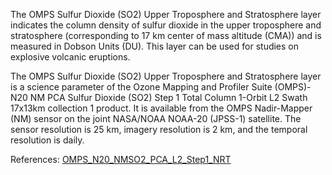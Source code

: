 The OMPS Sulfur Dioxide (SO2) Upper Troposphere and Stratosphere layer indicates the column density of sulfur dioxide in the upper troposphere and stratosphere (corresponding to 17 km center of mass altitude (CMA)) and is measured in Dobson Units (DU). This layer can be used for studies on explosive volcanic eruptions.

The OMPS Sulfur Dioxide (SO2) Upper Troposphere and Stratosphere layer is a science parameter of the Ozone Mapping and Profiler Suite (OMPS)-N20 NM PCA Sulfur Dioxide (SO2) Step 1 Total Column 1-Orbit L2 Swath 17x13km collection 1 product. It is available from the OMPS Nadir-Mapper (NM) sensor on the joint NASA/NOAA NOAA-20 (JPSS-1) satellite. The sensor resolution is 25 km, imagery resolution is 2 km, and the temporal resolution is daily.

References: [OMPS_N20_NMSO2_PCA_L2_Step1_NRT](https://disc.gsfc.nasa.gov/datasets/OMPS_N20_NMSO2_PCA_L2_Step1_1/summary)
